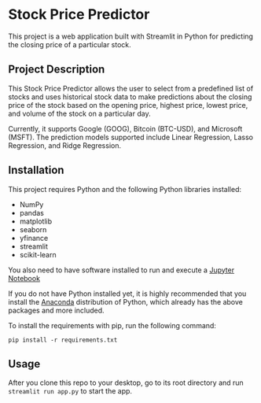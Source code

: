 # Stock Price Predictor

This project is a web application built with Streamlit in Python for predicting the closing price of a particular stock. 

## Project Description

This Stock Price Predictor allows the user to select from a predefined list of stocks and uses historical stock data to make predictions about the closing price of the stock based on the opening price, highest price, lowest price, and volume of the stock on a particular day. 

Currently, it supports Google (GOOG), Bitcoin (BTC-USD), and Microsoft (MSFT). The prediction models supported include Linear Regression, Lasso Regression, and Ridge Regression.

## Installation 

This project requires Python and the following Python libraries installed:

- NumPy
- pandas
- matplotlib
- seaborn
- yfinance
- streamlit
- scikit-learn

You also need to have software installed to run and execute a [Jupyter Notebook](http://ipython.org/notebook.html)

If you do not have Python installed yet, it is highly recommended that you install the [Anaconda](http://continuum.io/downloads) distribution of Python, which already has the above packages and more included.

To install the requirements with pip, run the following command:

```
pip install -r requirements.txt
```


## Usage

After you clone this repo to your desktop, go to its root directory and run `streamlit run app.py` to start the app.

